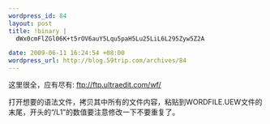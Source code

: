 ```yaml
--- 
wordpress_id: 84
layout: post
title: !binary |
  dWx0cmFlZGl06K+t5rOV6auY5Lqu5paH5Lu25LiL6L295Zyw5Z2A

date: 2009-06-11 16:24:54 +08:00
wordpress_url: http://blog.59trip.com/archives/84
---
```

这里很全，应有尽有:
<a href="ftp://ftp.ultraedit.com/wf/">ftp://ftp.ultraedit.com/wf/</a>

打开想要的语法文件，拷贝其中所有的文件内容，粘贴到WORDFILE.UEW文件的末尾，开头的“/L1”的数值要注意修改一下不要重复了。
